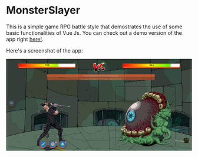 # MonsterSlayer
This is a simple game RPG battle style that demostrates the use of some basic functionalities of Vue Js.
You can check out a demo version of the app right [here!](https://saiuke.github.io/MonsterSlayer/).

Here's a screenshot of the app:

![Simple JavaScript shopping cart](./img/screenshot.png?raw=true "Simple JavaScript turn-based battle game")

